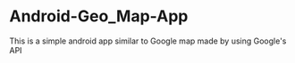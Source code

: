 # Android-Geo_Map-App
This is a simple android app similar to Google map made by using Google's API
